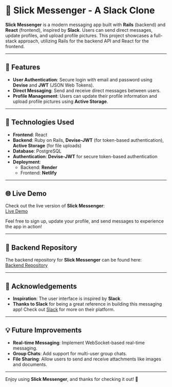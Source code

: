 # 🖤 Slick Messenger - A Slack Clone

**Slick Messenger** is a modern messaging app built with **Rails** (backend) and **React** (frontend), inspired by **Slack**. Users can send direct messages, update profiles, and upload profile pictures. This project showcases a full-stack approach, utilizing Rails for the backend API and React for the frontend.

---

## 🚀 Features
- **User Authentication**: Secure login with email and password using **Devise** and **JWT** (JSON Web Tokens).
- **Direct Messaging**: Send and receive direct messages between users.
- **Profile Management**: Users can update their profile information and upload profile pictures using **Active Storage**.

---

## 🔧 Technologies Used
- **Frontend**: React
- **Backend**: Ruby on Rails, **Devise-JWT** (for token-based authentication), **Active Storage** (for file uploads)
- **Database**: PostgreSQL
- **Authentication**: **Devise-JWT** for secure token-based authentication
- **Deployment**: 
  - Backend: **Render**
  - Frontend: **Netlify**

---

## 🌐 Live Demo
Check out the live version of **Slick Messenger**:  
[Live Demo](https://slick-messenger.netlify.app)

Feel free to sign up, update your profile, and send messages to experience the app in action!

---

## 📂 Backend Repository  
The backend repository for **Slick Messenger** can be found here:  
[Backend Repository](https://github.com/daniel-echevarria/slick-messenger-backend)

---

## 🙏 Acknowledgements
- **Inspiration**: The user interface is inspired by **Slack**.  
- **Thanks to Slack** for being a great reference in building this messaging app! Check out [Slack](https://slack.com) for more on their platform.

---

## 💡 Future Improvements
- **Real-time Messaging**: Implement WebSocket-based real-time messaging.
- **Group Chats**: Add support for multi-user group chats.
- **File Sharing**: Allow users to send and receive attachments like images and documents.

---

Enjoy using **Slick Messenger**, and thanks for checking it out! 💬
